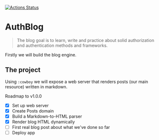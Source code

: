 [![Actions Status](https://github.com/dcdourado/auth_blog/workflows/Elixir%20CI/badge.svg)](https://github.com/dcdourado/auth_blog/actions/workflows/elixir-ci.yml)

# AuthBlog

> The blog goal is to learn, write and practice about solid authorization and authentication methods and frameworks.

Firstly we will build the blog engine.
## The project

Using `:cowboy` we will expose a web server that renders posts (our main resource) written in markdown.

Roadmap to v1.0.0

- [x] Set up web server
- [x] Create Posts domain
- [x] Build a Markdown-to-HTML parser
- [x] Render blog HTML dynamically
- [ ] First real blog post about what we've done so far
- [ ] Deploy app

